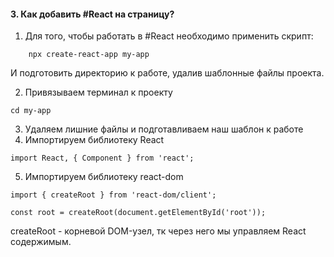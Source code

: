 #### 3. Как добавить #React на страницу?  

1. Для того, чтобы работать в #React необходимо применить скрипт:
```
	npx create-react-app my-app
```

И подготовить директорию к работе, удалив шаблонные файлы проекта.

2. Привязываем терминал к проекту
~~~
cd my-app
~~~

3. Удаляем лишние файлы и подготавливаем наш шаблон к работе
4. Импортируем библиотеку React
~~~
import React, { Component } from 'react';
~~~
5. Импортируем библиотеку react-dom
~~~
import { createRoot } from 'react-dom/client';

const root = createRoot(document.getElementById('root'));
~~~

createRoot - корневой DOM-узел, тк через него мы управляем React содержимым.
